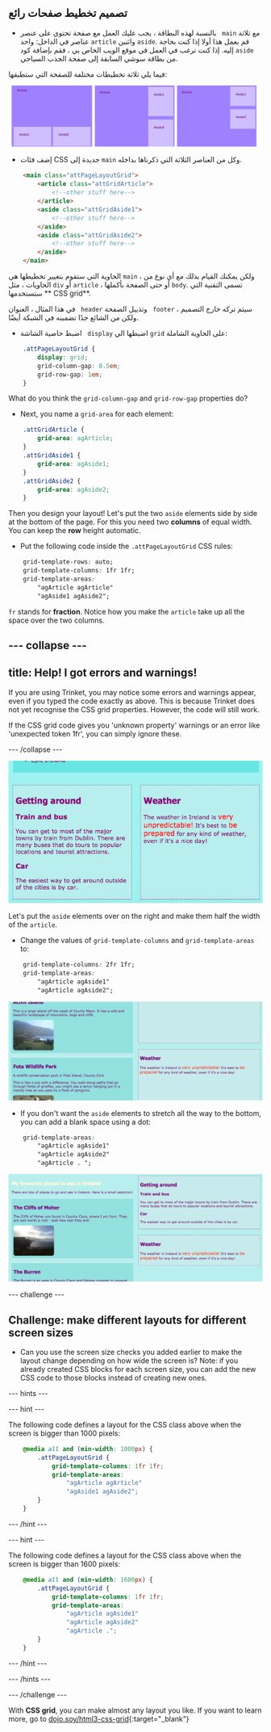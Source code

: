 ## تصميم تخطيط صفحات رائع

+ بالنسبة لهذه البطاقة ، يجب عليك العمل مع صفحة تحتوي على عنصر ` main` مع ثلاثة عناصر في الداخل: واحد `article` واثنين `aside`. قم بعمل هذا أولا إذا كنت بحاجة إليه. إذا كنت ترغب في العمل في موقع الويب الخاص بي ، فقم بإضافة كود ` aside ` من بطاقة سوشي السابقة إلى صفحة الجذب السياحي. 

فيما يلي ثلاثة تخطيطات مختلفة للصفحة التي ستطبقها:

![](images/cssGridLayouts.png)

+ إضف فئات CSS جديدة إلى ` main ` وكل من العناصر الثلاثة التي ذكرناها بداخله.

```html
    <main class="attPageLayoutGrid">
        <article class="attGridArticle">
            <!--other stuff here-->
        </article>
        <aside class="attGridAside1">
            <!--other stuff here-->
        </aside>
        <aside class="attGridAside2">
            <!--other stuff here-->
        </aside>
    </main>
```

الحاوية التي ستقوم بتغيير تخطيطها هي ` main ` ، ولكن يمكنك القيام بذلك مع أي نوع من الحاويات ، مثل ` div ` أو ` article ` ، أو حتى الصفحة بأكملها ` body `. تسمى التقنية التي ستستخدمها ** CSS grid**.

في هذا المثال ، العنوان ` header` وتذييل الصفحة ` footer` سيتم تركه خارج التصميم ، ولكن من الشائع جدًا تضمينه في الشبكة أيضًا.

+ اضبط خاصية الشاشة ` display` اضبطها الي ` grid ` على الحاوية الشاملة:

```css
    .attPageLayoutGrid {
        display: grid;
        grid-column-gap: 0.5em;
        grid-row-gap: 1em;
    }
```

What do you think the `grid-column-gap` and `grid-row-gap` properties do?

+ Next, you name a `grid-area` for each element: 

```css
    .attGridArticle {
        grid-area: agArticle;
    }
    .attGridAside1 {
        grid-area: agAside1;
    }
    .attGridAside2 {
        grid-area: agAside2;
    }
```

Then you design your layout! Let's put the two `aside` elements side by side at the bottom of the page. For this you need two **columns** of equal width. You can keep the **row** height automatic.

+ Put the following code inside the `.attPageLayoutGrid` CSS rules:

```css
    grid-template-rows: auto;
    grid-template-columns: 1fr 1fr;
    grid-template-areas: 
        "agArticle agArticle"
        "agAside1 agAside2";
```

`fr` stands for **fraction**. Notice how you make the `article` take up all the space over the two columns.

## \--- collapse \---

## title: Help! I got errors and warnings!

If you are using Trinket, you may notice some errors and warnings appear, even if you typed the code exactly as above. This is because Trinket does not yet recognise the CSS grid properties. However, the code will still work.

If the CSS grid code gives you 'unknown property' warnings or an error like 'unexpected token 1fr', you can simply ignore these.

\--- /collapse \---

![Asides are side by side at the bottom](images/cssGridAsidesAtBottom.png)

Let's put the `aside` elements over on the right and make them half the width of the `article`.

+ Change the values of `grid-template-columns` and `grid-template-areas` to:

```css
    grid-template-columns: 2fr 1fr;
    grid-template-areas: 
        "agArticle agAside1"
        "agArticle agAside2";
```

![Asides are down the right hand side](images/cssGridAsidesOnRight.png)

+ If you don't want the `aside` elements to stretch all the way to the bottom, you can add a blank space using a dot: 

```css
    grid-template-areas: 
        "agArticle agAside1"
        "agArticle agAside2"
        "agArticle . ";
```

![Asides on the right and not stretched down](images/cssGridAsidesTopRight.png)

\--- challenge \---

## Challenge: make different layouts for different screen sizes

+ Can you use the screen size checks you added earlier to make the layout change depending on how wide the screen is? Note: if you already created CSS blocks for each screen size, you can add the new CSS code to those blocks instead of creating new ones.

\--- hints \---

\--- hint \---

The following code defines a layout for the CSS class above when the screen is bigger than 1000 pixels:

```css
    @media all and (min-width: 1000px) {
        .attPageLayoutGrid {
            grid-template-columns: 1fr 1fr;
            grid-template-areas: 
                "agArticle agArticle"
                "agAside1 agAside2";
        }
    }  
```

\--- /hint \---

\--- hint \---

The following code defines a layout for the CSS class above when the screen is bigger than 1600 pixels:

```css
    @media all and (min-width: 1600px) {
        .attPageLayoutGrid {
            grid-template-columns: 1fr 1fr;
            grid-template-areas: 
                "agArticle agAside1"
                "agArticle agAside2"
                "agArticle .";
        }
    }  
```

\--- /hint \---

\--- /hints \---

\--- /challenge \---

With **CSS grid**, you can make almost any layout you like. If you want to learn more, go to [dojo.soy/html3-css-grid](http://dojo.soy/html3-css-grid){:target="_blank"}